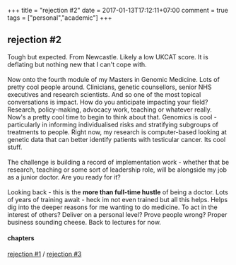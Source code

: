 +++
title = "rejection #2"
date = 2017-01-13T17:12:11+07:00
comment = true
tags = ["personal","academic"]
+++



## rejection #2
Tough but expected. From Newcastle. Likely a low UKCAT score. It is deflating but nothing new that I can't cope with.
\
\
Now onto the fourth module of my Masters in Genomic Medicine. Lots of pretty cool people around. Clinicians, genetic counsellors, senior NHS executives and research scientists. And so one of the most topical conversations is impact. How do you anticipate impacting your field? Research, policy-making, advocacy work, teaching or whatever really. Now's a pretty cool time to begin to think about that. Genomics is cool - particularly in informing individualised risks and stratifying subgroups of treatments to people. Right now, my research is computer-based looking at genetic data that can better identify patients with testicular cancer. Its cool stuff.
\
\
The challenge is building a record of implementation work - whether that be research, teaching or some sort of leadership role, will be alongside my job as a junior doctor. Are you ready for it?
\
\
Looking back - this is the **more than full-time hustle** of being a doctor. Lots of years of training await - heck im not even trained but all this helps. Helps dig into the deeper reasons for me wanting to do medicine. To act in the interest of others? Deliver on a personal level? Prove people wrong? Proper business sounding cheese. Back to lectures for now.

#### chapters
[rejection #1](/posts/rejection-one) / [rejection #3](/posts/rejection-three)